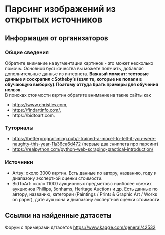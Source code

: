 # Парсинг изображений из открытых источников

## Информация от организаторов
### Общие сведения
Обратите внимание на аугментации картинок - это может несколько помочь. 
Основной буст качества вы можете получить, добавляя дополнительные данные из интернета.
**Важный момент: тестовые данные я соскрапил с Sotheby’s 
(взял те, которые не попали в обучающую выборку).
Поэтому оттуда брать примеры для обучения нельзя.**    
В поисках стоимости картин обратите внимание на такие сайты как  
- https://www.christies.com,   
- https://findartinfo.com/,  
- https://bidtoart.com.

### Туториалы
* https://betterprogramming.pub/i-trained-a-model-to-tell-if-you-were-naughty-this-year-11a36ca6d472 (первые два сниппета про парсинг)
* https://realpython.com/python-web-scraping-practical-introduction/

### Источники
* Artsy: около 3000 картин. Есть данные по автору, названию, году и диапазону экспертной оценки стоимости.
* BidToArt: около 11000 аукционных предметов с наиболее свежих аукционов Phillips, Bonhams, Heritage Auctions и др. 
Есть данные по автору, названию, категории (Paintings / Prints & Graphic Art / Works on paper), дате аукциона и диапазону экспертной оценки стоимости.

## Ссылки на найденные датасеты
Форум с примерами датасетов
https://www.kaggle.com/general/42532

